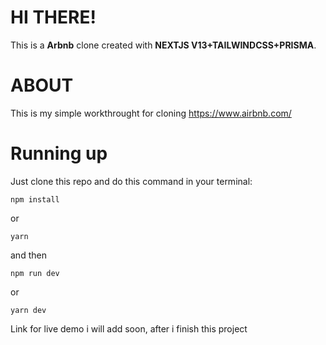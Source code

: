 # HI THERE!

This is a **Arbnb** clone created with **NEXTJS V13+TAILWINDCSS+PRISMA**.

# ABOUT

This is my simple workthrought for cloning https://www.airbnb.com/

# Running up

Just clone this repo and do this command in your terminal:

    npm install

or

    yarn

and then

    npm run dev

or

    yarn dev

Link for live demo i will add soon, after i finish this project
